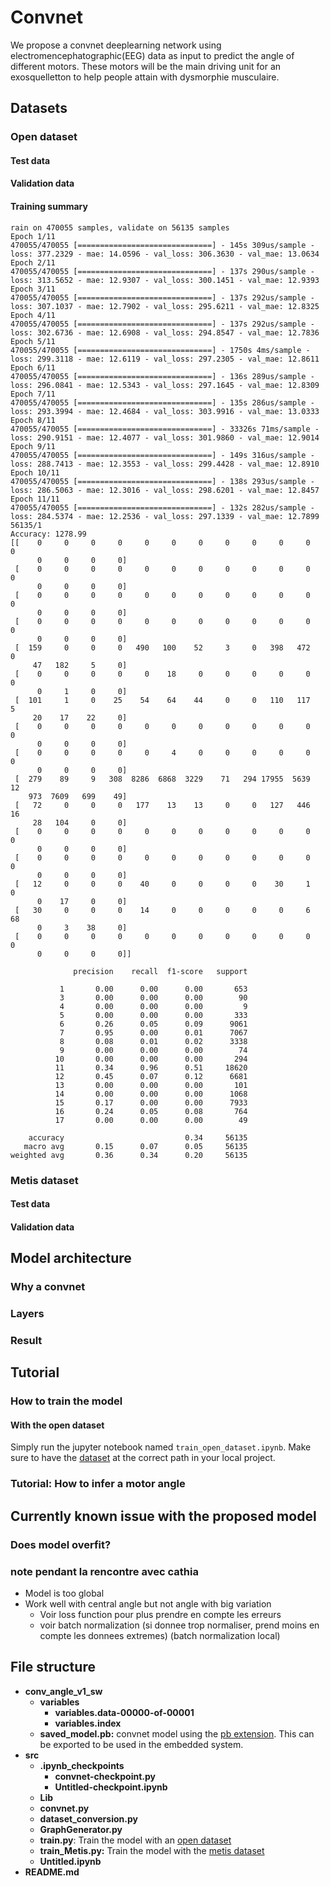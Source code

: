 # Convnet

[comment]: <> (TODO: faire quelque chose de plus cute)

We propose a convnet deeplearning network using electromencephatographic(EEG) data as input to predict the angle of different motors. These motors will be the main driving unit for an exosquelletton to help people attain with dysmorphie musculaire.  



## Datasets
### Open dataset

#### Test data
#### Validation data
#### Training summary
```
rain on 470055 samples, validate on 56135 samples
Epoch 1/11
470055/470055 [==============================] - 145s 309us/sample - loss: 377.2329 - mae: 14.0596 - val_loss: 306.3630 - val_mae: 13.0634
Epoch 2/11
470055/470055 [==============================] - 137s 290us/sample - loss: 313.5652 - mae: 12.9307 - val_loss: 300.1451 - val_mae: 12.9393
Epoch 3/11
470055/470055 [==============================] - 137s 292us/sample - loss: 307.1037 - mae: 12.7902 - val_loss: 295.6211 - val_mae: 12.8325
Epoch 4/11
470055/470055 [==============================] - 137s 292us/sample - loss: 302.6736 - mae: 12.6908 - val_loss: 294.8547 - val_mae: 12.7836
Epoch 5/11
470055/470055 [==============================] - 1750s 4ms/sample - loss: 299.3118 - mae: 12.6119 - val_loss: 297.2305 - val_mae: 12.8611
Epoch 6/11
470055/470055 [==============================] - 136s 289us/sample - loss: 296.0841 - mae: 12.5343 - val_loss: 297.1645 - val_mae: 12.8309
Epoch 7/11
470055/470055 [==============================] - 135s 286us/sample - loss: 293.3994 - mae: 12.4684 - val_loss: 303.9916 - val_mae: 13.0333
Epoch 8/11
470055/470055 [==============================] - 33326s 71ms/sample - loss: 290.9151 - mae: 12.4077 - val_loss: 301.9860 - val_mae: 12.9014
Epoch 9/11
470055/470055 [==============================] - 149s 316us/sample - loss: 288.7413 - mae: 12.3553 - val_loss: 299.4428 - val_mae: 12.8910
Epoch 10/11
470055/470055 [==============================] - 138s 293us/sample - loss: 286.5063 - mae: 12.3016 - val_loss: 298.6201 - val_mae: 12.8457
Epoch 11/11
470055/470055 [==============================] - 132s 282us/sample - loss: 284.5374 - mae: 12.2536 - val_loss: 297.1339 - val_mae: 12.7899
56135/1
Accuracy: 1278.99
[[    0     0     0     0     0     0     0     0     0     0     0     0
      0     0     0     0]
 [    0     0     0     0     0     0     0     0     0     0     0     0
      0     0     0     0]
 [    0     0     0     0     0     0     0     0     0     0     0     0
      0     0     0     0]
 [    0     0     0     0     0     0     0     0     0     0     0     0
      0     0     0     0]
 [  159     0     0     0   490   100    52     3     0   398   472     0
     47   182     5     0]
 [    0     0     0     0     0    18     0     0     0     0     0     0
      0     1     0     0]
 [  101     1     0    25    54    64    44     0     0   110   117     5
     20    17    22     0]
 [    0     0     0     0     0     0     0     0     0     0     0     0
      0     0     0     0]
 [    0     0     0     0     0     4     0     0     0     0     0     0
      0     0     0     0]
 [  279    89     9   308  8286  6868  3229    71   294 17955  5639    12
    973  7609   699    49]
 [   72     0     0     0   177    13    13     0     0   127   446    16
     28   104     0     0]
 [    0     0     0     0     0     0     0     0     0     0     0     0
      0     0     0     0]
 [    0     0     0     0     0     0     0     0     0     0     0     0
      0     0     0     0]
 [   12     0     0     0    40     0     0     0     0    30     1     0
      0    17     0     0]
 [   30     0     0     0    14     0     0     0     0     0     6    68
      0     3    38     0]
 [    0     0     0     0     0     0     0     0     0     0     0     0
      0     0     0     0]]
      
              precision    recall  f1-score   support

           1       0.00      0.00      0.00       653
           3       0.00      0.00      0.00        90
           4       0.00      0.00      0.00         9
           5       0.00      0.00      0.00       333
           6       0.26      0.05      0.09      9061
           7       0.95      0.00      0.01      7067
           8       0.08      0.01      0.02      3338
           9       0.00      0.00      0.00        74
          10       0.00      0.00      0.00       294
          11       0.34      0.96      0.51     18620
          12       0.45      0.07      0.12      6681
          13       0.00      0.00      0.00       101
          14       0.00      0.00      0.00      1068
          15       0.17      0.00      0.00      7933
          16       0.24      0.05      0.08       764
          17       0.00      0.00      0.00        49

    accuracy                           0.34     56135
   macro avg       0.15      0.07      0.05     56135
weighted avg       0.36      0.34      0.20     56135
```
### Metis dataset
#### Test data
#### Validation data


## Model architecture
### Why a convnet
### Layers
### Result

## Tutorial
### How to train the model
#### With the open dataset
[comment]: <> ( TODO: change the notebook to let the user choose a file)
Simply run the jupyter notebook named `train_open_dataset.ipynb`. Make sure to have the [dataset](https://github.com/MetisPoly/Classification/tree/develop/Acquisition/Data/Dataset_avec_angles_tester) at the correct path in your local project. 

### Tutorial: How to infer a motor angle


## Currently known issue with the proposed model
### Does model overfit?
### note pendant la rencontre avec cathia
- Model is too global
- Work well with central angle but not angle with big variation
  - Voir loss function pour plus prendre en compte les erreurs
  - voir batch normalization (si donnee trop normaliser, prend moins en compte les donnees extremes) (batch normalization local)
  
## File structure
- **conv_angle_v1_sw**
  - **variables**
    - **variables.data-00000-of-00001**
    - **variables.index**
  - **saved_model.pb:** convnet model using the [pb extension](https://www.tensorflow.org/guide/saved_model). This can be exported to be used in the embedded system.
- **src**
  - **.ipynb_checkpoints**
    - **convnet-checkpoint.py**
    - **Untitled-checkpoint.ipynb**
  - **Lib**
  - **convnet.py**
  - **dataset_conversion.py**
  - **GraphGenerator.py**
  - **train.py**: Train the model with an [open dataset](https://github.com/MetisPoly/Classification/tree/develop/Acquisition/Data/Dataset_avec_angles_tester)
  - **train_Metis.py:** Train the model with the [metis dataset](https://github.com/MetisPoly/Classification/tree/develop/Acquisition/Data/7_electrodes_Philippe/regroupement_des%20donnes_par_categorie/test_data) 
  - **Untitled.ipynb**
- **README.md**
